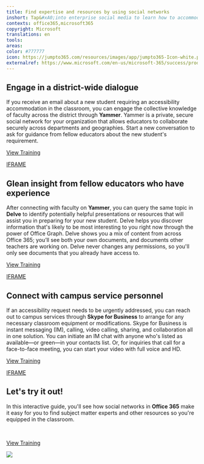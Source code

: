 ```yaml
---
title: Find expertise and resources by using social networks
inshort: Tap&#xA0;into enterprise social media to learn how to accommodate special needs in the classroom, find subject-matter experts, and other resources to improve classroom instruction.
contexts: office365,microsoft365
copyright: Microsoft
translations: en
tools: 
areas: 
color: #777777
icon: https://jumpto365.com/resources/images/app/jumpto365-Icon-white.png
externalref: https://www.microsoft.com/en-us/microsoft-365/success/productivitylibrary/find-expertise-and-resources-by-using-social-networks
---
```


## Engage in a district-wide dialogue

If you receive an email about a new student requiring an accessibility accommodation in the classroom, you can engage the collective knowledge of faculty across the district through **Yammer**. Yammer is a private, secure social network for your organization that allows educators to collaborate securely across departments and geographies. Start a new conversation to ask for guidance from fellow educators about the new student's requirement.

[View Training](https://support.office.com/en-us/article/Roll-out-a-successful-Yammer-network-a19aedab-6dc8-44b1-a8c3-72c38abf18b4)

[IFRAME](https://www.microsoft.com/en-us/videoplayer/embed/RE1UEYC)

## Glean insight from fellow educators who have experience

After connecting with faculty on **Yammer**, you can query the same topic in **Delve** to identify potentially helpful presentations or resources that will assist you in preparing for your new student. Delve helps you discover information that's likely to be most interesting to you right now through the power of Office Graph. Delve shows you a mix of content from across Office 365; you’ll see both your own documents, and documents other teachers are working on. Delve never changes any permissions, so you'll only see documents that you already have access to.  

[View Training](https://support.office.com/en-US/article/What-is-Office-Delve-1315665a-c6af-4409-a28d-49f8916878ca)

[IFRAME](https://www.microsoft.com/en-us/videoplayer/embed/RE1TjR0)

## Connect with campus service personnel

If an accessibility request needs to be urgently addressed, you can reach out to campus services through **Skype for Business** to arrange for any necessary classroom equipment or modifications. Skype for Business is instant messaging (IM), calling, video calling, sharing, and collaboration all in one solution. You can initiate an IM chat with anyone who's listed as available—or green—in your contacts list. Or, for inquiries that call for a face-to-face meeting, you can start your video with full voice and HD.

[View Training](https://support.office.com/en-us/article/Communicate-your-way-c50059a4-9114-4c81-8581-bd4fd6e97fc6?ui=en-US&rs=en-US&ad=US)

[IFRAME](https://www.microsoft.com/en-us/videoplayer/embed/RE1UMMC)

## Let's try it out!

In this interactive guide, you'll see how social networks in **Office 365** make it easy for you to find subject matter experts and other resources so you're equipped in the classroom.

  
 

[View Training](http://office365-education.cloudguides.com/guides/Find%20expertise%20and%20resources%20using%20social%20networks.htm#)

![](http://img-prod-cms-rt-microsoft-com.akamaized.net/cms/api/am/imageFileData/RE1NO2m?ver=5ca8)

